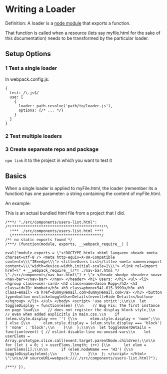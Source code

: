 # Writing a Loader

Definition: A loader is a [node module](https://www.w3schools.com/nodejs/nodejs_modules.asp) that exports a function.

That function is called when a resource (lets say myfile.html for the sake of this documentation) needs to be transformed by the particular loader.

## Setup Options

### 1 Test a single loader

In webpack.config.js:
```
{
  test: /\.js$/
  use: [
    {
      loader: path.resolve('path/to/loader.js'),
      options: {/* ... */}
    }
  ]
}
```

### 2 Test multiple loaders

### 3 Create separeate repo and package

`npm link` it to the project in which you want to test it

## Basics

When a single loader is applied to myFile.html, the loader (remember its a function) has one parameter: a string containing the content of myFile.html.

An example:

This is an actual bundled html file from a project that I did.

```
/***/ "./src/components/users-list.html":
/*!****************************************!*\
  !*** ./src/components/users-list.html ***!
  \****************************************/
/*! no static exports found */
/***/ (function(module, exports, __webpack_require__) {

eval("module.exports = \"<!DOCTYPE html> <html lang=en> <head> <meta charset=utf-8 /> <meta http-equiv=X-UA-Compatible content=\\\"IE=edge\\\"> <title>Users List</title> <meta name=viewport content=\\\"width=device-width,initial-scale=1\\\"> <link rel=import href=\" + __webpack_require__(/*! ./nav-bar.html */ \"./src/components/nav-bar.html\") + \"> </head> <body> <header> <nav> <nav-bar></nav-bar> </nav> </header> <h1> Users: </h1> <ul> <li> <hgroup class=user-card> <h2 class=name>Jason Ropp</h2> <h3 class=id>ID: Wombat</h3> <h3 class=phone>541-615-9999</h3> <h3 class=email> <a href=dummy@email.com>dummy@email.com</a> </h3> <button type=button onclick=toggleUserDetails(event)>Hide Details</button> </hgroup> </li> </ul> </body> <script> 'use strict';\\n\\n  let toggleDisplay = function(elem) {\\n    // Bug Fix: The first instance on page load\\n    // does not register the display block style,\\n    // even when added explicitly in main.css.\\n    if (elem.style.display === '') {\\n      elem.style.display = 'none';\\n    } else {\\n      elem.style.display = (elem.style.display === 'block') ? 'none' : 'block';\\n    }\\n  };\\n\\n  let toggleUserDetails = function(event) { // eslint-disable-line no-unused-vars\\n    let userElems = Array.prototype.slice.call(event.target.parentNode.children);\\n\\n    for (let i = 0; i < userElems.length; i++) {\\n      let elem = userElems[i];\\n\\n      if (elem.nodeName === 'H3') {\\n        toggleDisplay(elem);\\n      }\\n    }\\n  }; </script> </html> \";\n\n//# sourceURL=webpack:///./src/components/users-list.html?");

/***/ }),
```
